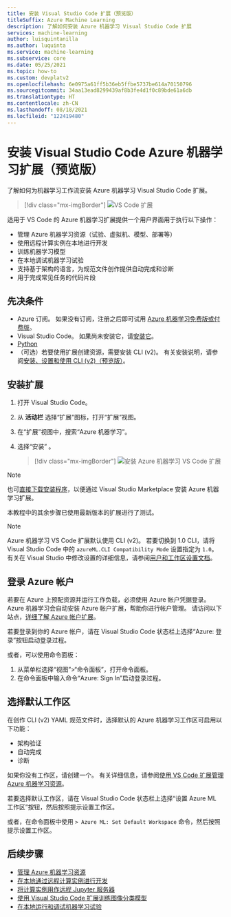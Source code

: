 ```yaml
---
title: 安装 Visual Studio Code 扩展（预览版）
titleSuffix: Azure Machine Learning
description: 了解如何安装 Azure 机器学习 Visual Studio Code 扩展
services: machine-learning
author: luisquintanilla
ms.author: luquinta
ms.service: machine-learning
ms.subservice: core
ms.date: 05/25/2021
ms.topic: how-to
ms.custom: devplatv2
ms.openlocfilehash: 6e0975a61ff5b36eb5ffbe5737be614a70150796
ms.sourcegitcommit: 34aa13ead8299439af8b3fe4d1f0c89bde61a6db
ms.translationtype: HT
ms.contentlocale: zh-CN
ms.lasthandoff: 08/18/2021
ms.locfileid: "122419480"
---
```

# <a name="set-up-the-visual-studio-code-azure-machine-learning-extension-preview"></a>安装 Visual Studio Code Azure 机器学习扩展（预览版）

了解如何为机器学习工作流安装 Azure 机器学习 Visual Studio Code 扩展。

> [!div class="mx-imgBorder"]
> ![VS Code 扩展](./media/how-to-setup-vs-code/vs-code-extension.PNG)

适用于 VS Code 的 Azure 机器学习扩展提供一个用户界面用于执行以下操作：

- 管理 Azure 机器学习资源（试验、虚拟机、模型、部署等）
- 使用远程计算实例在本地进行开发
- 训练机器学习模型
- 在本地调试机器学习试验
- 支持基于架构的语言，为规范文件创作提供自动完成和诊断
- 用于完成常见任务的代码片段

## <a name="prerequisites"></a>先决条件

- Azure 订阅。 如果没有订阅，注册之后即可试用 [Azure 机器学习免费版或付费版](https://azure.microsoft.com/free/)。
- Visual Studio Code。 如果尚未安装它，请[安装它](https://code.visualstudio.com/docs/setup/setup-overview)。
- [Python](https://www.python.org/downloads/)
- （可选）若要使用扩展创建资源，需要安装 CLI (v2)。 有关安装说明，请参阅[安装、设置和使用 CLI (v2)（预览版）](how-to-configure-cli.md)。

## <a name="install-the-extension"></a>安装扩展

1. 打开 Visual Studio Code。
1. 从 **活动栏** 选择“扩展”图标，打开“扩展”视图。
1. 在“扩展”视图中，搜索“Azure 机器学习”。
1. 选择“安装”  。

    > [!div class="mx-imgBorder"]
    > ![安装 Azure 机器学习 VS Code 扩展](./media/how-to-setup-vs-code/install-aml-vscode-extension.PNG)

> [!NOTE]
> 也可[直接下载安装程序](https://aka.ms/vscodetoolsforai)，以便通过 Visual Studio Marketplace 安装 Azure 机器学习扩展。

本教程中的其余步骤已使用最新版本的扩展进行了测试。

> [!NOTE]
> Azure 机器学习 VS Code 扩展默认使用 CLI (v2)。 若要切换到 1.0 CLI，请将 Visual Studio Code 中的 `azureML.CLI Compatibility Mode` 设置指定为 `1.0`。 有关在 Visual Studio 中修改设置的详细信息，请参阅[用户和工作区设置文档](https://code.visualstudio.com/docs/getstarted/settings)。

## <a name="sign-in-to-your-azure-account"></a>登录 Azure 帐户

若要在 Azure 上预配资源并运行工作负载，必须使用 Azure 帐户凭据登录。 Azure 机器学习会自动安装 Azure 帐户扩展，帮助你进行帐户管理。 请访问以下站点，[详细了解 Azure 帐户扩展](https://marketplace.visualstudio.com/items?itemName=ms-vscode.azure-account)。

若要登录到你的 Azure 帐户，请在 Visual Studio Code 状态栏上选择“Azure: 登录”按钮启动登录过程。

或者，可以使用命令面板：

1. 从菜单栏选择“视图”>“命令面板”，打开命令面板。
1. 在命令面板中输入命令“Azure: Sign In”启动登录过程。

## <a name="choose-your-default-workspace"></a>选择默认工作区

在创作 CLI (v2) YAML 规范文件时，选择默认的 Azure 机器学习工作区可启用以下功能：

- 架构验证
- 自动完成
- 诊断

如果你没有工作区，请创建一个。 有关详细信息，请参阅[使用 VS Code 扩展管理 Azure 机器学习资源](how-to-manage-resources-vscode.md)。

若要选择默认工作区，请在 Visual Studio Code 状态栏上选择“设置 Azure ML 工作区”按钮，然后按照提示设置工作区。

或者，在命令面板中使用 `> Azure ML: Set Default Workspace` 命令，然后按照提示设置工作区。

## <a name="next-steps"></a>后续步骤

- [管理 Azure 机器学习资源](how-to-manage-resources-vscode.md)
- [在本地通过远程计算实例进行开发](how-to-set-up-vs-code-remote.md)
- [将计算实例用作远程 Jupyter 服务器](how-to-set-up-vs-code-remote.md)
- [使用 Visual Studio Code 扩展训练图像分类模型](tutorial-train-deploy-image-classification-model-vscode.md)
- [在本地运行和调试机器学习试验](how-to-debug-visual-studio-code.md)